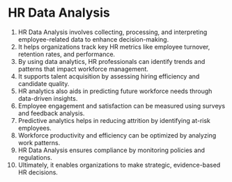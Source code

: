 # HR Data Analysis

1. HR Data Analysis involves collecting, processing, and interpreting employee-related data to enhance decision-making.  
2. It helps organizations track key HR metrics like employee turnover, retention rates, and performance.  
3. By using data analytics, HR professionals can identify trends and patterns that impact workforce management.  
4. It supports talent acquisition by assessing hiring efficiency and candidate quality.  
5. HR analytics also aids in predicting future workforce needs through data-driven insights.  
6. Employee engagement and satisfaction can be measured using surveys and feedback analysis.  
7. Predictive analytics helps in reducing attrition by identifying at-risk employees.  
8. Workforce productivity and efficiency can be optimized by analyzing work patterns.  
9. HR Data Analysis ensures compliance by monitoring policies and regulations.  
10. Ultimately, it enables organizations to make strategic, evidence-based HR decisions.  

